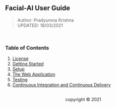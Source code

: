 ## Facial-AI User Guide

> Author: Pradyumna Krishna<br>
> UPDATED: 18/03/2021

<br>

<!-- TABLE OF CONTENTS -->
### Table of Contents
1. [License](https://github.com/PradyumnaKrishna/Facial-AI/LICENSE.md)
2. [Getting Started](Getting-Started.md)
3. [Setup](Setup.md)
4. [The Web Application](The-Web-Application.md)
5. [Testing](Testing.md)
6. [Continuous Integration and Continuous Delivery](CI-CD.md)

<h2></h2>
<p align=center>copyright © 2021</p>